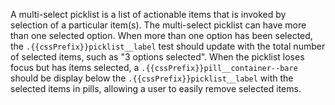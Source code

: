A multi-select picklist is a list of actionable items that is invoked by selection of a particular item(s). The multi-select picklist can have more than one selected option. When more than one option has been selected, the `.{{cssPrefix}}picklist__label` test should update with the total number of selected items, such as "3 options selected". When the picklist loses focus but has items selected, a `.{{cssPrefix}}pill__container--bare` should be display below the `.{{cssPrefix}}picklist__label` with the selected items in pills, allowing a user to easily remove selected items.
